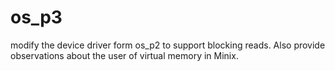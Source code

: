 # os_p3
modify the device driver form os_p2 to support blocking reads. Also provide observations about the user of virtual memory in Minix.
